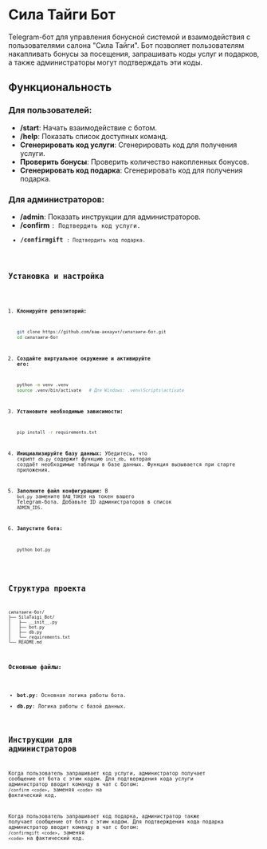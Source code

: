 # Сила Тайги Бот

Telegram-бот для управления бонусной системой и взаимодействия с пользователями салона "Сила Тайги". Бот позволяет пользователям накапливать бонусы за посещения, запрашивать коды услуг и подарков, а также администраторы могут подтверждать эти коды.

## Функциональность

### Для пользователей:

- **/start**: Начать взаимодействие с ботом.
- **/help**: Показать список доступных команд.
- **Сгенерировать код услуги**: Сгенерировать код для получения услуги.
- **Проверить бонусы**: Проверить количество накопленных бонусов.
- **Сгенерировать код подарка**: Сгенерировать код для получения подарка.

### Для администраторов:

- **/admin**: Показать инструкции для администраторов.
- **/confirm <code>**: Подтвердить код услуги.
- **/confirmgift <code>**: Подтвердить код подарка.

## Установка и настройка

1. **Клонируйте репозиторий:**
    ```bash
    git clone https://github.com/ваш-аккаунт/силатаиги-бот.git
    cd силатаиги-бот
    ```

2. **Создайте виртуальное окружение и активируйте его:**
    ```bash
    python -m venv .venv
    source .venv/bin/activate   # Для Windows: .venv\Scripts\activate
    ```

3. **Установите необходимые зависимости:**
    ```bash
    pip install -r requirements.txt
    ```

4. **Инициализируйте базу данных:**
    Убедитесь, что скрипт `db.py` содержит функцию `init_db`, которая создаёт необходимые таблицы в базе данных. Функция вызывается при старте приложения.

5. **Заполните файл конфигурации:**
    В `bot.py` замените `ВАШ_ТОКЕН` на токен вашего Telegram-бота. Добавьте ID администраторов в список `ADMIN_IDS`.

6. **Запустите бота:**
    ```bash
    python bot.py
    ```

## Структура проекта

```
силатаиги-бот/
├── SilaTaigi_Bot/
│   ├── __init__.py
│   ├── bot.py
│   ├── db.py
│   └── requirements.txt
└── README.md
```

### Основные файлы:

- **bot.py**: Основная логика работы бота.
- **db.py**: Логика работы с базой данных.

## Инструкции для администраторов

Когда пользователь запрашивает код услуги, администратор получает сообщение от бота с этим кодом. Для подтверждения кода услуги администратор вводит команду в чат с ботом: `/confirm <code>`, заменяя `<code>` на фактический код.

Когда пользователь запрашивает код подарка, администратор также получает сообщение от бота с этим кодом. Для подтверждения кода подарка администратор вводит команду в чат с ботом: `/confirmgift <code>`, заменяя `<code>` на фактический код.
